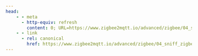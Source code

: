 ```yaml
---
head:
    - - meta
      - http-equiv: refresh
        content: 0; URL=https://www.zigbee2mqtt.io/advanced/zigbee/04_sniff_zigbee_traffic.html
    - - link
      - rel: canonical
        href: https://www.zigbee2mqtt.io/advanced/zigbee/04_sniff_zigbee_traffic.html
---
```

